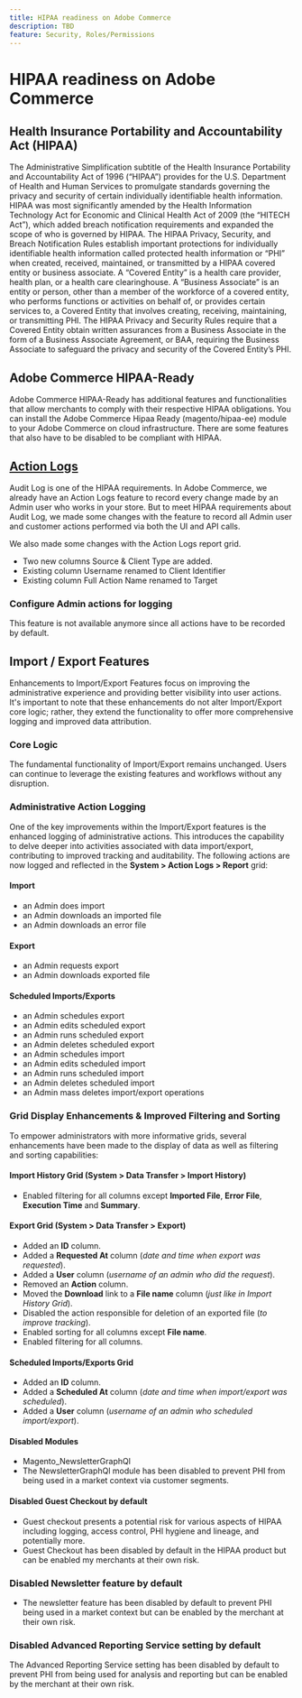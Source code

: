```yaml
---
title: HIPAA readiness on Adobe Commerce
description: TBD
feature: Security, Roles/Permissions
---
```


# HIPAA readiness on Adobe Commerce

## Health Insurance Portability and Accountability Act (HIPAA)

The Administrative Simplification subtitle of the Health Insurance Portability and Accountability Act of 1996 (“HIPAA”) provides for the U.S. Department of Health and Human Services to promulgate standards governing the privacy and security of certain individually identifiable health information.  HIPAA was most significantly amended by the Health Information Technology Act for Economic and Clinical Health Act of 2009 (the “HITECH Act”), which added breach notification requirements and expanded the scope of who is governed by HIPAA.  The HIPAA Privacy, Security, and Breach Notification Rules establish important protections for individually identifiable health information called protected health information or “PHI” when created, received, maintained, or transmitted by a HIPAA covered entity or business associate.  A “Covered Entity” is a health care provider, health plan, or a health care clearinghouse.  A “Business Associate” is an entity or person, other than a member of the workforce of a covered entity, who performs functions or activities on behalf of, or provides certain services to, a Covered Entity that involves creating, receiving, maintaining, or transmitting PHI.
The HIPAA Privacy and Security Rules require that a Covered Entity obtain written assurances from a Business Associate in the form of a Business Associate Agreement, or BAA, requiring the Business Associate to safeguard the privacy and security of the Covered Entity’s PHI.

## Adobe Commerce HIPAA-Ready

Adobe Commerce HIPAA-Ready has additional features and functionalities that allow merchants to comply with their respective HIPAA obligations. You can install the Adobe Commerce Hipaa Ready (magento/hipaa-ee) module to your Adobe Commerce on cloud infrastructure. There are some features that also have to be disabled to be compliant with HIPAA.

## [Action Logs](https://experienceleague.adobe.com/docs/commerce-admin/systems/action-logs/action-log.html?lang=en)

Audit Log is one of the HIPAA requirements. In Adobe Commerce, we already have an Action Logs feature to record every change made by an Admin user who works in your store. But to meet HIPAA requirements about Audit Log, we made some changes with the feature to record all Admin user and customer actions performed via both the UI and API calls.

We also made some changes with the Action Logs report grid.
- Two new columns Source & Client Type are added.
- Existing column Username renamed to Client Identifier
- Existing column Full Action Name renamed to Target

### Configure Admin actions for logging

This feature is not available anymore since all actions have to be recorded by default.

## Import / Export Features

Enhancements to Import/Export Features focus on improving the administrative experience and providing better visibility into user actions. It's important to note that these enhancements do not alter Import/Export core logic; rather, they extend the functionality to offer more comprehensive logging and improved data attribution.

### Core Logic

The fundamental functionality of Import/Export remains unchanged. Users can continue to leverage the existing features and workflows without any disruption.

### Administrative Action Logging

One of the key improvements within the Import/Export features is the enhanced logging of administrative actions. This introduces the capability to delve deeper into activities associated with data import/export, contributing to improved tracking and auditability. The following actions are now logged and reflected in the **System > Action Logs > Report** grid:

#### Import

- an Admin does import
- an Admin downloads an imported file
- an Admin downloads an error file

#### Export

- an Admin requests export
- an Admin downloads exported file

#### Scheduled Imports/Exports

- an Admin schedules export
- an Admin edits scheduled export
- an Admin runs scheduled export
- an Admin deletes scheduled export
- an Admin schedules import
- an Admin edits scheduled import
- an Admin runs scheduled import
- an Admin deletes scheduled import
- an Admin mass deletes import/export operations

### Grid Display Enhancements & Improved Filtering and Sorting

To empower administrators with more informative grids, several enhancements have been made to the display of data as well as filtering and sorting capabilities:

#### Import History Grid (System > Data Transfer > Import History)

- Enabled filtering for all columns except **Imported File**, **Error File**, **Execution Time** and **Summary**.

#### Export Grid (System > Data Transfer > Export)

- Added an **ID** column.
- Added a **Requested At** column (_date and time when export was requested_).
- Added a **User** column (_username of an admin who did the request_).
- Removed an **Action** column.
- Moved the **Download** link to a **File name** column (_just like in Import History Grid_).
- Disabled the action responsible for deletion of an exported file (_to improve tracking_).
- Enabled sorting for all columns except **File name**.
- Enabled filtering for all columns.

#### Scheduled Imports/Exports Grid

- Added an **ID** column.
- Added a **Scheduled At** column (_date and time when import/export was scheduled_).
- Added a **User** column (_username of an admin who scheduled import/export_).

#### Disabled Modules
- Magento_NewsletterGraphQl
- The NewsletterGraphQl module has been disabled to prevent PHI from being used in a market context via customer segments.

#### Disabled Guest Checkout by default
- Guest checkout presents a potential risk for various aspects of HIPAA including logging, access control, PHI hygiene and lineage, and potentially more.
- Guest Checkout has been disabled by default in the HIPAA product but can be enabled my merchants at their own risk.

### Disabled Newsletter feature by default
- The newsletter feature has been disabled by default to prevent PHI being used in a market context but can be enabled by the merchant at their own risk.

### Disabled Advanced Reporting Service setting by default
The Advanced Reporting Service setting has been disabled by default to prevent PHI from being used for analysis and reporting but can be enabled by the merchant at their own risk.